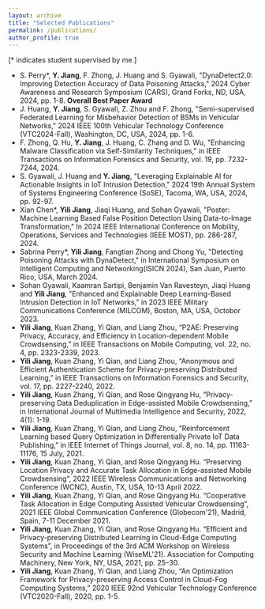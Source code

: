 ```yaml
---
layout: archive
title: "Selected Publications"
permalink: /publications/
author_profile: true
---
```



<pr/>
<pr/>
<pr/>
<pr/>

[* indicates student supervised by me.]

- S. Perry*, **Y. Jiang**, F. Zhong, J. Huang and S. Gyawali, "DynaDetect2.0: Improving Detection Accuracy of Data Poisoning Attacks," 2024 Cyber Awareness and Research Symposium (CARS), Grand Forks, ND, USA, 2024, pp. 1-8. **Overall Best Paper Award**
- J. Huang, **Y. Jiang**, S. Gyawali, Z. Zhou and F. Zhong, "Semi-supervised Federated Learning for Misbehavior Detection of BSMs in Vehicular Networks," 2024 IEEE 100th Vehicular Technology Conference (VTC2024-Fall), Washington, DC, USA, 2024, pp. 1-6.
- F. Zhong, Q. Hu, **Y. Jiang**, J. Huang, C. Zhang and D. Wu, "Enhancing Malware Classification via Self-Similarity Techniques," in IEEE Transactions on Information Forensics and Security, vol. 19, pp. 7232-7244, 2024.
- S. Gyawali, J. Huang and **Y. Jiang**, "Leveraging Explainable AI for Actionable Insights in IoT Intrusion Detection," 2024 19th Annual System of Systems Engineering Conference (SoSE), Tacoma, WA, USA, 2024, pp. 92-97.
- Xian Chen*, **Yili Jiang**, Jiaqi Huang, and Sohan Gyawali, "Poster: Machine Learning Based False Position Detection Using Data-to-Image Transformation," In 2024 IEEE International Conference on Mobility, Operations, Services and Technologies (IEEE MOST), pp. 286-287, 2024.
- Sabrina Perry*, **Yili Jiang**, Fangtian Zhong and Chong Yu, "Detecting Poisoning Attacks with DynaDetect," in International Symposium on Intelligent Computing and Networking(ISICN 2024), San Juan, Puerto Rico, USA, March 2024. 
- Sohan Gyawali, Kaamran Sartipi, Benjamin Van Ravesteyn, Jiaqi Huang and **Yili Jiang**, "Enhanced and Explainable Deep Learning-Based Intrusion Detection in IoT Networks," in 2023 IEEE Military Communications Conference (MILCOM), Boston, MA, USA, Octobor 2023.
- **Yili Jiang**, Kuan Zhang, Yi Qian, and Liang Zhou, “P2AE: Preserving Privacy, Accuracy, and Efficiency in Location-dependent Mobile Crowdsensing,” in IEEE Transactions on Mobile Computing, vol. 22, no. 4, pp. 2323-2339, 2023.
- **Yili Jiang**, Kuan Zhang, Yi Qian, and Liang Zhou, “Anonymous and Efficient Authentication Scheme for Privacy-preserving Distributed Learning,” in IEEE Transactions on Information Forensics and Security, vol. 17, pp. 2227-2240, 2022.
- **Yili Jiang**, Kuan Zhang, Yi Qian, and Rose Qingyang Hu, “Privacy-preserving Data Deduplication in Edge-assisted Mobile Crowdsensing,” in International Journal of Multimedia Intelligence and Security, 2022, 4(1): 1-19.
- **Yili Jiang**, Kuan Zhang, Yi Qian, and Liang Zhou, “Reinforcement Learning based Query Optimization in Differentially Private IoT Data Publishing,” in IEEE Internet of Things Journal, vol. 8, no. 14, pp. 11163-11176, 15 July, 2021.
- **Yili Jiang**, Kuan Zhang, Yi Qian, and Rose Qingyang Hu. “Preserving Location Privacy and Accurate Task Allocation in Edge-assisted Mobile Crowdsensing”, 2022 IEEE Wireless Communications and Networking Conference (WCNC), Austin, TX, USA, 10-13 April 2022.
- **Yili Jiang**, Kuan Zhang, Yi Qian, and Rose Qingyang Hu. “Cooperative Task Allocation in Edge Computing Assisted Vehicular Crowdsensing”, 2021 IEEE Global Communication Conference (Globecom'21), Madrid, Spain, 7-11 December 2021.
- **Yili Jiang**, Kuan Zhang, Yi Qian, and Rose Qingyang Hu. “Efficient and Privacy-preserving Distributed Learning in Cloud-Edge Computing Systems”, in Proceedings of the 3rd ACM Workshop on Wireless Security and Machine Learning (WiseML'21). Association for Computing Machinery, New York, NY, USA, 2021, pp. 25–30.
- **Yili Jiang**, Kuan Zhang, Yi Qian, and Liang Zhou, “An Optimization Framework for Privacy-preserving Access Control in Cloud-Fog Computing Systems,” 2020 IEEE 92nd Vehicular Technology Conference (VTC2020-Fall), 2020, pp. 1-5.
